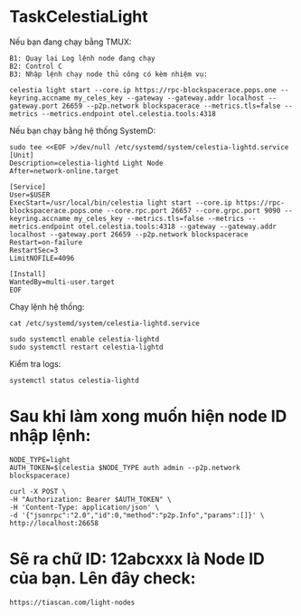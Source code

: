 # TaskCelestiaLight

Nếu bạn đang chạy bằng TMUX:

    B1: Quay lại Log lệnh node đang chạy
    B2: Control C
    B3: Nhập lệnh chạy node thủ công có kèm nhiệm vụ:
    
    celestia light start --core.ip https://rpc-blockspacerace.pops.one --keyring.accname my_celes_key --gateway --gateway.addr localhost --gateway.port 26659 --p2p.network blockspacerace --metrics.tls=false --metrics --metrics.endpoint otel.celestia.tools:4318
    
    
Nếu bạn chạy bằng hệ thống SystemD:

    sudo tee <<EOF >/dev/null /etc/systemd/system/celestia-lightd.service
    [Unit]
    Description=celestia-lightd Light Node
    After=network-online.target

    [Service]
    User=$USER
    ExecStart=/usr/local/bin/celestia light start --core.ip https://rpc-blockspacerace.pops.one --core.rpc.port 26657 --core.grpc.port 9090 --      keyring.accname my_celes_key --metrics.tls=false --metrics --metrics.endpoint otel.celestia.tools:4318 --gateway --gateway.addr localhost --gateway.port 26659 --p2p.network blockspacerace
    Restart=on-failure
    RestartSec=3
    LimitNOFILE=4096

    [Install]
    WantedBy=multi-user.target
    EOF
    
Chạy lệnh hệ thống:
  
    cat /etc/systemd/system/celestia-lightd.service
    
    sudo systemctl enable celestia-lightd
    sudo systemctl restart celestia-lightd
    
Kiểm tra logs:

    systemctl status celestia-lightd

# Sau khi làm xong muốn hiện node ID nhập lệnh:

    NODE_TYPE=light
    AUTH_TOKEN=$(celestia $NODE_TYPE auth admin --p2p.network blockspacerace)

    curl -X POST \
    -H "Authorization: Bearer $AUTH_TOKEN" \
    -H 'Content-Type: application/json' \
    -d '{"jsonrpc":"2.0","id":0,"method":"p2p.Info","params":[]}' \
    http://localhost:26658
    
# Sẽ ra chữ ID: 12abcxxx là Node ID của bạn. Lên đây check:

    https://tiascan.com/light-nodes
    
